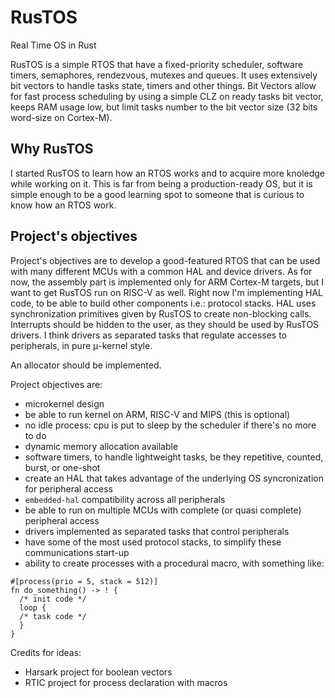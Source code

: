 # RusTOS

Real Time OS in Rust


RusTOS is a simple RTOS that have a fixed-priority scheduler, software timers, semaphores, rendezvous, mutexes and queues.
It uses extensively bit vectors to handle tasks state, timers and other things.
Bit Vectors allow for fast process scheduling by using a simple CLZ on ready tasks bit vector, keeps RAM usage low, 
but limit tasks number to the bit vector size (32 bits word-size on Cortex-M).

## Why RusTOS 

I started RusTOS to learn how an RTOS works and to acquire more knoledge while working on it.
This is far from being a production-ready OS, but it is simple enough to be a good learning spot to someone that is curious to
know how an RTOS work.

## Project's objectives

Project's objectives are to develop a good-featured RTOS that can be used with many different MCUs with a common HAL and device drivers.
As for now, the assembly part is implemented only for ARM Cortex-M targets, but I want to get RusTOS run on RISC-V as well.
Right now I'm implementing HAL code, to be able to build other components i.e.: protocol stacks.
HAL uses synchronization primitives given by RusTOS to create non-blocking calls.
Interrupts should be hidden to the user, as they should be used by RusTOS drivers.
I think drivers as separated tasks that regulate accesses to peripherals, in pure μ-kernel style.

An allocator should be implemented.

Project objectives are:
- microkernel design
- be able to run kernel on ARM, RISC-V and MIPS (this is optional)
- no idle process: cpu is put to sleep by the scheduler if there's no more to do
- dynamic memory allocation available
- software timers, to handle lightweight tasks, be they repetitive, counted, burst, or one-shot
- create an HAL that takes advantage of the underlying OS syncronization for peripheral access
- ```embedded-hal``` compatibility across all peripherals
- be able to run on multiple MCUs with complete (or quasi complete) peripheral access
- drivers implemented as separated tasks that control peripherals
- have some of the most used protocol stacks, to simplify these communications start-up
- ability to create processes with a procedural macro, with something like: 
``` 
#[process(prio = 5, stack = 512)]
fn do_something() -> ! {
  /* init code */
  loop {
  /* task code */
  }
}
```

Credits for ideas:
 - Harsark project for boolean vectors
 - RTIC project for process declaration with macros
